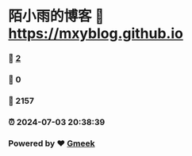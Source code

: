# 陌小雨的博客 :link: https://mxyblog.github.io 
### :page_facing_up: [2](https://mxyblog.github.io/tag.html) 
### :speech_balloon: 0 
### :hibiscus: 2157 
### :alarm_clock: 2024-07-03 20:38:39 
### Powered by :heart: [Gmeek](https://github.com/Meekdai/Gmeek)

